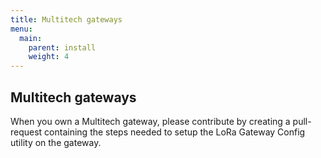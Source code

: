```yaml
---
title: Multitech gateways
menu:
  main:
    parent: install
    weight: 4
---
```


## Multitech gateways

When you own a Multitech gateway, please contribute by creating a pull-request
containing the steps needed to setup the LoRa Gateway Config utility
on the gateway.
